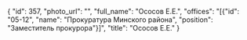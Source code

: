 {
    "id": 357,
    "photo_url": "",
    "full_name": "Ососов Е.Е.",
    "offices": "[{\"id\": \"05-12\", \"name\": \"Прокуратура Минского района\", \"position\": \"Заместитель прокурора\"}]",
    "title": "Ососов Е.Е."
}